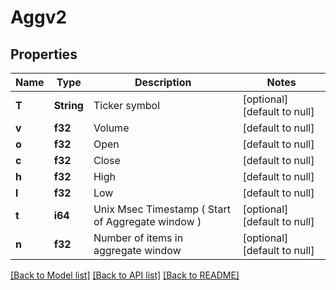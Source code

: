 # Aggv2

## Properties
Name | Type | Description | Notes
------------ | ------------- | ------------- | -------------
**T** | **String** | Ticker symbol | [optional] [default to null]
**v** | **f32** | Volume | [default to null]
**o** | **f32** | Open | [default to null]
**c** | **f32** | Close | [default to null]
**h** | **f32** | High | [default to null]
**l** | **f32** | Low | [default to null]
**t** | **i64** | Unix Msec Timestamp ( Start of Aggregate window ) | [optional] [default to null]
**n** | **f32** | Number of items in aggregate window | [optional] [default to null]

[[Back to Model list]](../README.md#documentation-for-models) [[Back to API list]](../README.md#documentation-for-api-endpoints) [[Back to README]](../README.md)

